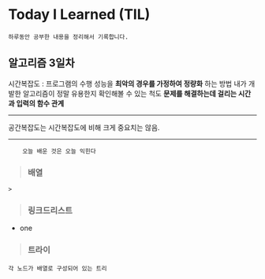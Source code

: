 # Today I Learned (TIL)
    하루동안 공부한 내용을 정리해서 기록합니다.
## 알고리즘 3일차
시간복잡도 : 프로그램의 수행 성능을 **최악의 경우를 가정하여 정량화** 하는 방법
내가 개발한 알고리즘이 정말 유용한지 확인해볼 수 있는 척도 **문제를 해결하는데 걸리는 시간과 입력의 함수 관계**
<hr>
공간복잡도는 시간복잡도에 비해 크게 중요치는 않음.
<hr>

        오늘 배운 것은 오늘 익힌다
> ### 배열
    > 
> ### 링크드리스트 
- one
> ### 트라이
    각 노드가 배열로 구성되어 있는 트리
